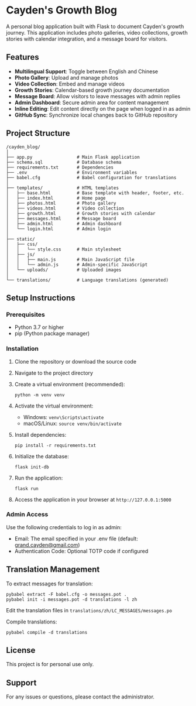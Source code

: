 # Cayden's Growth Blog

A personal blog application built with Flask to document Cayden's growth journey. This application includes photo galleries, video collections, growth stories with calendar integration, and a message board for visitors.

## Features

- **Multilingual Support**: Toggle between English and Chinese
- **Photo Gallery**: Upload and manage photos
- **Video Collection**: Embed and manage videos
- **Growth Stories**: Calendar-based growth journey documentation
- **Message Board**: Allow visitors to leave messages with admin replies
- **Admin Dashboard**: Secure admin area for content management
- **Inline Editing**: Edit content directly on the page when logged in as admin
- **GitHub Sync**: Synchronize local changes back to GitHub repository

## Project Structure

```
/cayden_blog/
│
├── app.py                 # Main Flask application
├── schema.sql             # Database schema
├── requirements.txt       # Dependencies
├── .env                   # Environment variables
├── babel.cfg              # Babel configuration for translations
│
├── templates/             # HTML templates
│   ├── base.html          # Base template with header, footer, etc.
│   ├── index.html         # Home page
│   ├── photos.html        # Photo gallery
│   ├── videos.html        # Video collection
│   ├── growth.html        # Growth stories with calendar
│   ├── messages.html      # Message board
│   ├── admin.html         # Admin dashboard
│   └── login.html         # Admin login
│
├── static/
│   ├── css/
│   │   └── style.css      # Main stylesheet
│   ├── js/
│   │   ├── main.js        # Main JavaScript file
│   │   └── admin.js       # Admin-specific JavaScript
│   └── uploads/           # Uploaded images
│
└── translations/          # Language translations (generated)
```

## Setup Instructions

### Prerequisites

- Python 3.7 or higher
- pip (Python package manager)

### Installation

1. Clone the repository or download the source code

2. Navigate to the project directory

3. Create a virtual environment (recommended):
   ```
   python -m venv venv
   ```

4. Activate the virtual environment:
   - Windows: `venv\Scripts\activate`
   - macOS/Linux: `source venv/bin/activate`

5. Install dependencies:
   ```
   pip install -r requirements.txt
   ```

6. Initialize the database:
   ```
   flask init-db
   ```

7. Run the application:
   ```
   flask run
   ```

8. Access the application in your browser at `http://127.0.0.1:5000`

### Admin Access

Use the following credentials to log in as admin:
- Email: The email specified in your .env file (default: grand.cayden@gmail.com)
- Authentication Code: Optional TOTP code if configured

## Translation Management

To extract messages for translation:

```
pybabel extract -F babel.cfg -o messages.pot .
pybabel init -i messages.pot -d translations -l zh
```

Edit the translation files in `translations/zh/LC_MESSAGES/messages.po`

Compile translations:

```
pybabel compile -d translations
```

## License

This project is for personal use only.

## Support

For any issues or questions, please contact the administrator.